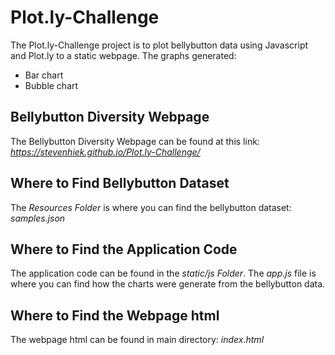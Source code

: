 # Plot.ly-Challenge
The Plot.ly-Challenge project is to plot bellybutton data using Javascript and Plot.ly to a static webpage. The graphs generated:
* Bar chart 
* Bubble chart
## Bellybutton Diversity Webpage
The Bellybutton Diversity Webpage can be found at this link: *https://stevenhiek.github.io/Plot.ly-Challenge/*
## Where to Find Bellybutton Dataset
The *Resources Folder* is where you can find the bellybutton dataset: *samples.json*
## Where to Find the Application Code
The application code can be found in the *static/js Folder*. The *app.js* file is where you can find how the charts were generate from the bellybutton data.
## Where to Find the Webpage html
The webpage html can be found in main directory: *index.html*